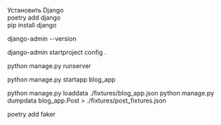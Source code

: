 Установить Django  
poetry add django  
pip install django  

django-admin --version  

django-admin startproject config .  

python manage.py runserver  

python manage.py startapp blog_app


python manage.py loaddata ./fixtures/blog_app.json
python manage.py dumpdata blog_app.Post > ./fixtures/post_fixtures.json
  
poetry add faker  

